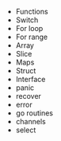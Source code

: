 
- Functions
- Switch
- For loop
- For range
- Array
- Slice
- Maps
- Struct
- Interface
- panic
- recover
- error
- go routines
- channels
- select